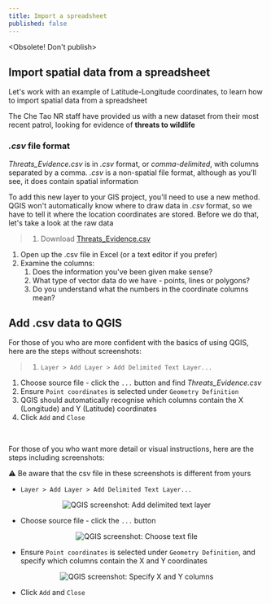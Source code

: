 ```yaml
---
title: Import a spreadsheet
published: false
---
```


<Obsolete!  Don't publish>

## Import spatial data from a spreadsheet

Let's work with an example of Latitude-Longitude coordinates, to learn how to import spatial data from a spreadsheet

The Che Tao NR staff have provided us with a new dataset from their most recent patrol, looking for evidence of **threats to wildlife**

### *.csv* file format
*Threats_Evidence.csv* is in *.csv* format, or *comma-delimited*, with columns separated by a comma.  *.csv* is a non-spatial file format, although as you'll see, it does contain spatial information

To add this new layer to your GIS project, you'll need to use a new method.  QGIS won't automatically know where to draw data in *.csv* format, so we have to tell it where the location coordinates are stored.  Before we do that, let's take a look at the raw data

> 1. Download <a href="{{site.baseurl}}/src/datasets/Threats_Evidence.csv" download>Threats_Evidence.csv</a>
1. Open up the .csv file in Excel (or a text editor if you prefer)
2. Examine the columns:
   1. Does the information you've been given make sense?
   2. What type of vector data do we have - points, lines or polygons?
   3. Do you understand what the numbers in the coordinate columns mean?

## Add .csv data to QGIS

For those of you who are more confident with the basics of using QGIS, here are the steps without screenshots:
> 1. `Layer > Add Layer > Add Delimited Text Layer...`
1. Choose source file - click the `...` button and find *Threats_Evidence.csv*
2. Ensure `Point coordinates` is selected under `Geometry Definition`
3. QGIS should automatically recognise which columns contain the X (Longitude) and Y (Latitude) coordinates
4. Click `Add` and `Close`

<br>

For those of you who want more detail or visual instructions, here are the steps including screenshots: 

:warning: Be aware that the csv file in these screenshots is different from yours

- `Layer > Add Layer > Add Delimited Text Layer...`

<center><img src="{{site.baseurl}}/src/img/add-text-qgis-013.png" alt="QGIS screenshot: Add delimited text layer"></center>

- Choose source file - click the `...` button
<center><img src="{{site.baseurl}}/src/img/add-text-qgis-019.png" alt="QGIS screenshot: Choose text file"></center>

- Ensure `Point coordinates` is selected under `Geometry Definition`, and specify which columns contain the X and Y coordinates 
<center><img src="{{site.baseurl}}/src/img/add-text-qgis-033.png" alt="QGIS screenshot: Specify X and Y columns"></center>

- Click `Add` and `Close`



<!-- ### Add geometry to points

We're going to create a new column in GibbonSightings_Survey1.geojson to illustrate what the X (Longitude) and Y (Latitude) coordinates look like for these data

> Call them Lat-Long
> Then add in a different CRS later in the module -->